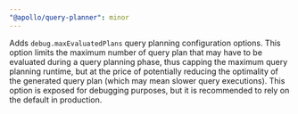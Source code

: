 ```yaml
---
"@apollo/query-planner": minor
---
```


Adds `debug.maxEvaluatedPlans` query planning configuration options. This option limits the maximum number of query plan
that may have to be evaluated during a query planning phase, thus capping the maximum query planning runtime, but at the
price of potentially reducing the optimality of the generated query plan (which may mean slower query executions). This
option is exposed for debugging purposes, but it is recommended to rely on the default in production.
  